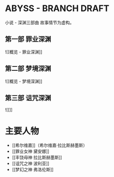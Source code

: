 # ABYSS - BRANCH DRAFT
小说 - 深渊三部曲
故事情节为虚构。

## 第一部 罪业深渊
![[概览 - 罪业深渊]]

## 第二部 梦境深渊
![[概览 - 梦境深渊]]

## 第三部 诅咒深渊
![[]]
# 主要人物
- [[希尔维嘉]]（希尔维嘉·拉比斯赫墨斯）
- [[罪业女神 黛安娜]]
- [[丰饶母神 拉比斯赫墨斯]]
- [[诅咒之神 波利亚]]
- [[梦幻之神 弗洛伦斯]]